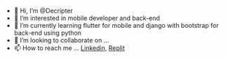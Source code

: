 - 👋 Hi, I’m @Decripter
- 👀 I’m interested in mobile developer and back-end
- 🌱 I’m currently learning flutter for mobile and django with bootstrap for back-end using python
- 💞️ I’m looking to collaborate on ...
- 📫 How to reach me ...
[Linkedin](http://linkedin.com/in/jeilson-araujo/),
[Replit](https://replit.com/@Decripter)
<!---
Decripter/Decripter is a ✨ special ✨ repository because its `README.md` (this file) appears on your GitHub profile.
You can click the Preview link to take a look at your changes.
--->
